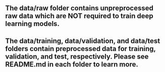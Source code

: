 ## The data/raw folder contains unpreprocessed raw data which are NOT required to train deep learning models.

## The data/training, data/validation, and data/test folders contain preprocessed data for training, validation, and test, respectively. Please see README.md in each folder to learn more.
